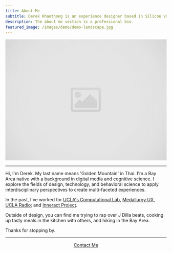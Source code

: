 ```yaml
---
title: About Me
subtitle: Derek Khaothong is an experience designer based in Silicon Valley.
description: The about me section is a professional bio.
featured_image: /images/demo/demo-landscape.jpg
---
```


![](/images/placeholder.jpg)

---

Hi, I'm Derek. My last name means 'Golden Mountain' in Thai.
I'm a Bay Area native with a background in digital media and cognitive science. 
I explore the fields of design, technology, and behavioral science to apply interdisciplinary perspectives to create multi-faceted experiences. 


In the past, I've worked for [UCLA's Computational Lab](http://cvl.psych.ucla.edu), [Medallurgy UX](http://medallurgy.com), [UCLA Radio](https://uclaradio.com); and [Inneract Project](https://inneractproject.org). 


Outside of design, you can find me trying to rap over J Dilla beats, cooking up tasty meals in the kitchen with others, and hiking in the Bay Area.

Thanks for stopping by.

---

<div style="text-align:center;">
    <a href="mailto:dkhaothong@ucla.edu" class="button button--large">Contact Me</a>
</div>
